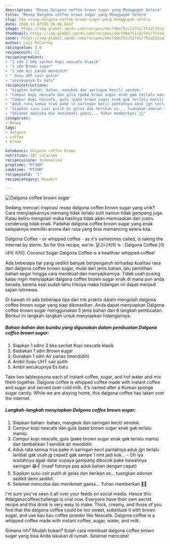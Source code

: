 ```yaml
---
description: "Resep Dalgona coffee brown sugar yang Menggugah Selera"
title: "Resep Dalgona coffee brown sugar yang Menggugah Selera"
slug: 584-resep-dalgona-coffee-brown-sugar-yang-menggugah-selera
date: 2020-12-07T05:36:06.042Z
image: https://img-global.cpcdn.com/recipes/ebcf40a751c22741/751x532cq70/dalgona-coffee-brown-sugar-foto-resep-utama.jpg
thumbnail: https://img-global.cpcdn.com/recipes/ebcf40a751c22741/751x532cq70/dalgona-coffee-brown-sugar-foto-resep-utama.jpg
cover: https://img-global.cpcdn.com/recipes/ebcf40a751c22741/751x532cq70/dalgona-coffee-brown-sugar-foto-resep-utama.jpg
author: Lois McCarthy
ratingvalue: 3.8
reviewcount: 12
recipeingredient:
- "1 sdm 2 bks sachet Kopi nescafe klasik"
- "1 sdm Brown sugar"
- "1 sdm Air panas mendidih"
- " Susu UHT cair putih"
- "secukupnya Es batu"
recipeinstructions:
- "Siapkan bahan- bahan, mangkok dan saringan kecil/ sendok."
- "Campur kopi nescafe dan gula (pake brown sugar enak gak terlalu manis)."
- "Campur kopi nescafe, gula (pake brown sugar enak gak terlalu manis) dan tambahkan 1 sendok air mendidih"
- "Aduk rata semua trus pake in saringan kecil pantatnya aduk jgn terlalu lambat gak usah jg cepat2 gak sampe 1 mnt jadi kok... Oh iya wadahnya agak datar supaya gampang dikocok pake bawahnya saringan 😁✌ (maaf fotonya pas aduk bahan dengan cepat)"
- "Siapkan susu cair putih di gelas dan berikan es... tuangkan adonan sedikit demi sedikit."
- "Selamat mencoba dan menikmati gaess... Tuhan memberkati 🙏😇"
categories:
- Resep
tags:
- dalgona
- coffee
- brown

katakunci: dalgona coffee brown 
nutrition: 187 calories
recipecuisine: Indonesian
preptime: "PT36M"
cooktime: "PT39M"
recipeyield: "1"
recipecategory: Dessert

---
```



![Dalgona coffee brown sugar](https://img-global.cpcdn.com/recipes/ebcf40a751c22741/751x532cq70/dalgona-coffee-brown-sugar-foto-resep-utama.jpg)

Sedang mencari inspirasi resep dalgona coffee brown sugar yang unik? Cara menyiapkannya memang tidak terlalu sulit namun tidak gampang juga. Kalau keliru mengolah maka hasilnya tidak akan memuaskan dan justru cenderung tidak enak. Padahal dalgona coffee brown sugar yang enak selayaknya memiliki aroma dan rasa yang bisa memancing selera kita.

Dalgona Coffee - or whipped coffee - as it&#39;s sometimes called, is taking the internet by storm. So for this recipe, we&#39;re. 달고나커피 ☕️ : Dalgona Coffee [아내의 식탁]. Coconut Sugar Dalgona Coffee is a healthier whipped coffee!

Ada beberapa hal yang sedikit banyak berpengaruh terhadap kualitas rasa dari dalgona coffee brown sugar, mulai dari jenis bahan, lalu pemilihan bahan segar hingga cara membuat dan menyajikannya. Tidak usah pusing kalau ingin menyiapkan dalgona coffee brown sugar enak di mana pun anda berada, karena asal sudah tahu triknya maka hidangan ini dapat menjadi sajian istimewa.


Di bawah ini ada beberapa tips dan trik praktis dalam mengolah dalgona coffee brown sugar yang siap dikreasikan. Anda dapat menyiapkan Dalgona coffee brown sugar menggunakan 5 jenis bahan dan 6 langkah pembuatan. Berikut ini langkah-langkah untuk menyiapkan hidangannya.

<!--inarticleads1-->

##### Bahan-bahan dan bumbu yang digunakan dalam pembuatan Dalgona coffee brown sugar:

1. Siapkan 1 sdm/ 2 bks sachet Kopi nescafe klasik
1. Sediakan 1 sdm Brown sugar
1. Gunakan 1 sdm Air panas (mendidih)
1. Ambil  Susu UHT cair putih
1. Ambil secukupnya Es batu


Take two tablespoons each of instant coffee, sugar, and hot water and mix them together. Dalgona coffee is whipped coffee made with instant coffee and sugar and served over cold milk. It&#39;s named after a Korean sponge sugar candy. While we are staying home, this dalgona coffee has taken over the internet. 

<!--inarticleads2-->

##### Langkah-langkah menyiapkan Dalgona coffee brown sugar:

1. Siapkan bahan- bahan, mangkok dan saringan kecil/ sendok.
1. Campur kopi nescafe dan gula (pake brown sugar enak gak terlalu manis).
1. Campur kopi nescafe, gula (pake brown sugar enak gak terlalu manis) dan tambahkan 1 sendok air mendidih
1. Aduk rata semua trus pake in saringan kecil pantatnya aduk jgn terlalu lambat gak usah jg cepat2 gak sampe 1 mnt jadi kok... - Oh iya wadahnya agak datar supaya gampang dikocok pake bawahnya saringan 😁✌ (maaf fotonya pas aduk bahan dengan cepat)
1. Siapkan susu cair putih di gelas dan berikan es... tuangkan adonan sedikit demi sedikit.
1. Selamat mencoba dan menikmati gaess... Tuhan memberkati 🙏😇


I&#39;m sure you&#39;ve seen it all over your feeds on social media. Hence this #dalganocoffeechallenge is viral now. Everyone have their own secret recipe and this drink is very easy to make. Thick, creamy, and those of you find that the dalgona coffee could be too sweet, substitute it with brown sugar, and use kau kau coffee powder like Nescafe. Dalgona coffee is a whipped coffee made with instant coffee, sugar, water, and milk. 

Gimana nih? Mudah bukan? Itulah cara membuat dalgona coffee brown sugar yang bisa Anda lakukan di rumah. Selamat mencoba!
